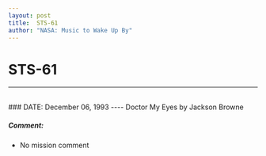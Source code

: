 ```yaml
---
layout: post
title:  STS-61
author: "NASA: Music to Wake Up By"
---
```


# STS-61
----
<br/>
### DATE: December 06, 1993
----
Doctor My Eyes by Jackson Browne

##### Comment:
* No mission comment
